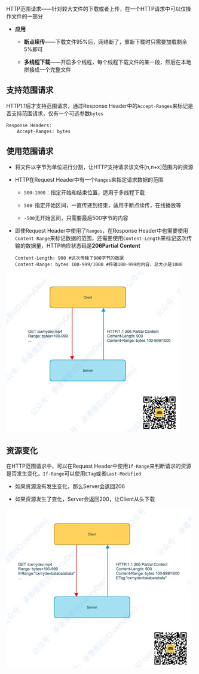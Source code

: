 HTTP范围请求——针对较大文件的下载或者上传，在一个HTTP请求中可以仅操作文件的一部分

* **应用**
  
  * **断点续传**——下载文件95%后，网络断了，重新下载时只需要加载剩余5%即可
  
  * **多线程下载**——开启多个线程，每个线程下载文件的某一段，然后在本地拼接成一个完整文件

## 支持范围请求

HTTP1.1后才支持范围请求，通过Response Header中的`Accept-Ranges`来标记是否支持范围请求，仅有一个可选参数`bytes`

```
Response Headers:
    Accept-Ranges: bytes
```

## 使用范围请求

* 将文件以字节为单位进行分割，让HTTP支持请求该文件[n,n+x]范围内的资源

* HTTP在Request Header中有一个`Ranges`来指定请求数据的范围
  
  * `500-1000`：指定开始和结束位置，适用于多线程下载
  
  * `500-`指定开始区间，一直传递到结束，适用于断点续传，在线播放等
  
  * `-500`无开始区间，只需要最后500字节的内容

* 即使Request Header中使用了`Ranges`，在Response Header中也需要使用`Content-Range`来标记数据的范围，还需要使用`Content-Length`来标记这次传输的数据量，HTTP响应状态码是**206Partial Content**
  
  ```
  Content-Length: 900 #这次传输了900字节的数据
  Content-Range: bytes 100-999/1000 #传输100-999的内容，总大小是1000
  ```

<img src="p/640.jpg" title="" alt="" data-align="center">

## 资源变化

在HTTP范围请求中，可以在Request Header中使用`If-Range`来判断请求的资源是否发生变化，`If-Range`可以使用`ETag`或者`Last-Modified`

* 如果资源没有发生变化，那么Server会返回206

* 如果资源发生了变化，Server会返回200，让Client从头下载

<img src="p/643.jpg" title="" alt="" data-align="center">
